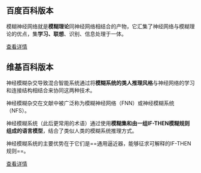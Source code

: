 ## 百度百科版本

模糊神经网络就是**模糊理论**同神经网络相结合的产物，它汇集了神经网络与模糊理论的优点，集**学习、联想**、识别、信息处理于一体。

[查看详情](https://baike.baidu.com/item/模糊神经网络)

 

## 维基百科版本

神经模糊杂交导致混合智能系统通过将**模糊系统的类人推理风格**与神经网络的学习和连接结构相结合来协同这两种技术。

神经模糊杂交在文献中被广泛称为模糊神经网络（FNN）或神经模糊系统（NFS）。

神经模糊系统（此后更常用的术语）通过使用**模糊集和由一组IF-THEN模糊规则组成的语言模型**，结合了类似人类的模糊系统推理方式。

神经模糊系统的主要优势在于它们是==通用逼近器，能够征求可解释的IF-THEN规则==。

[查看详情](https://en.wikipedia.org/wiki/Neuro-fuzzy)

